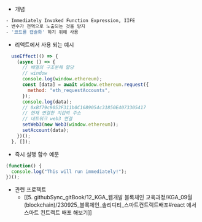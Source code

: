 
- 개념 
``` bash
- Immediately Invoked Function Expression, IIFE
- 변수가 전역으로 노출되는 것을 방지 
- '코드를 캡슐화' 하기 위해 사용
```


- 리액트에서 사용 되는 예시 
``` js 
  useEffect(() => {
    (async () => {
      // 배열의 구조분해 할당
      // window
      console.log(window.ethereum);
      const [data] = await window.ethereum.request({
        method: "eth_requestAccounts",
      });
      console.log(data);
      // 0xBf79c9053F311b0C1689054c31850E4073305417
      // 현재 연결한 지갑의 주소
      // 네트워크 web3 연결
      setWeb3(new Web3(window.ethereum));
      setAccount(data);
    })();
  }, []);
```


- 즉시 실행 함수 예문
``` js 
(function() {
  console.log("This will run immediately!");
})();
```

- 관련 프로젝트 
	- [[5. githubSync_gitBook/12_KGA_웹개발 블록체인 교육과정/KGA_09월(blockchain)/230925_블록체인_솔리디티_스마트컨트랙트배포#react 에서 스마트 컨트랙트 배포 해보기]]




